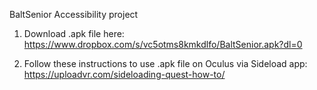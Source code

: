 
BaltSenior Accessibility project

1. Download .apk file here:
https://www.dropbox.com/s/vc5otms8kmkdlfo/BaltSenior.apk?dl=0

2. Follow these instructions to use .apk file on Oculus via Sideload app:
https://uploadvr.com/sideloading-quest-how-to/
